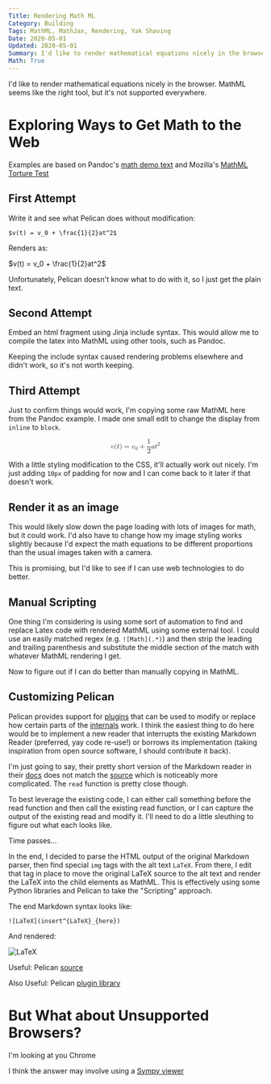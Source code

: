 ```yaml
---
Title: Rendering Math ML
Category: Building
Tags: MathML, MathJax, Rendering, Yak Shaving
Date: 2020-05-01
Updated: 2020-05-01
Summary: I'd like to render mathematical equations nicely in the browser. MathML seems like the right tool, but it's not supported everywhere.
Math: True
---
```


I'd like to render mathematical equations nicely in the browser. MathML
seems like the right tool, but it's not supported everywhere.

# Exploring Ways to Get Math to the Web

Examples are based on Pandoc's [math demo
text](https://pandoc.org/demo/math.text) and Mozilla's [MathML Torture
Test](https://mdn.mozillademos.org/en-US/docs/Mozilla/MathML_Project/MathML_Torture_Test$samples/MathML_Torture_Test)

<!-- TODO! Check on the licensing for the two example pages. -->

## First Attempt

Write it and see what Pelican does without modification:

`$v(t) = v_0 + \frac{1}{2}at^2$`

Renders as:

$v(t) = v_0 + \frac{1}{2}at^2$

Unfortunately, Pelican doesn't know what to do with it, so I just get the plain
text.

## Second Attempt

Embed an html fragment using Jinja include syntax. This would allow me to
compile the latex into MathML using other tools, such as Pandoc.

Keeping the include syntax caused rendering problems elsewhere and didn't work,
so it's not worth keeping.

## Third Attempt

Just to confirm things would work, I'm copying some raw MathML here from the
Pandoc example. I made one small edit to change the display from `inline` to
`block`.

<math display="block" xmlns="http://www.w3.org/1998/Math/MathML"><semantics><mrow><mi>v</mi><mo stretchy="false" form="prefix">(</mo><mi>t</mi><mo stretchy="false" form="postfix">)</mo><mo>=</mo><msub><mi>v</mi><mn>0</mn></msub><mo>+</mo><mfrac><mn>1</mn><mn>2</mn></mfrac><mi>a</mi><msup><mi>t</mi><mn>2</mn></msup></mrow><annotation encoding="application/x-tex">v(t) = v_0 + \frac{1}{2}at^2</annotation></semantics></math>

With a little styling modification to the CSS, it'll actually work out nicely.
I'm just adding `10px` of padding for now and I can come back to it later if
that doesn't work.

## Render it as an image

This would likely slow down the page loading with lots of images for math, but
it could work. I'd also have to change how my image styling works slightly
because I'd expect the math equations to be different proportions than the usual
images taken with a camera.

This is promising, but I'd like to see if I can use web technologies to do
better.

## Manual Scripting

One thing I'm considering is using some sort of automation to find and replace
Latex code with rendered MathML using some external tool. I could use an easily
matched regex (e.g. `![Math](.*)`) and then strip the leading and trailing
parenthesis and substitute the middle section of the match with whatever MathML
rendering I get.

Now to figure out if I can do better than manually copying in MathML.

## Customizing Pelican

Pelican provides support for
[plugins](https://docs.getpelican.com/en/4.0.1/plugins.html) that can be used to
modify or replace how certain parts of the
[internals](https://docs.getpelican.com/en/4.0.1/internals.html) work. I think
the easiest thing to do here would be to implement a new reader that interrupts
the existing Markdown Reader (preferred, yay code re-use!) or borrows its 
implementation (taking inspiration from open source software, I should 
contribute it back).

I'm just going to say, their pretty short version of the Markdown reader in
their
[docs](https://docs.getpelican.com/en/4.0.1/internals.html#how-to-implement-a-new-reader)
does not match the
[source](https://github.com/getpelican/pelican/blob/e87717d27c8689ae288d1ab244648f38d20e3ddf/pelican/readers.py#L281-L343)
which is noticeably more complicated. The `read` function is pretty close
though.

To best leverage the existing code, I can either call something before the read
function and then call the existing read function, or I can capture the output
of the existing read and modify it. I'll need to do a little sleuthing to figure
out what each looks like.

Time passes...

In the end, I decided to parse the HTML output of the original Markdown parser,
then find special `img` tags with the alt text `LaTeX`. From there, I edit that
tag in place to move the original LaTeX source to the alt text and render the
LaTeX into the child elements as MathML. This is effectively using some Python
libraries and Pelican to take the "Scripting" approach.

The end Markdown syntax looks like:

`![LaTeX](insert^{LaTeX}_{here})`

And rendered:

![LaTeX](insert^{LaTeX}_{here})

Useful: Pelican [source](https://github.com/getpelican/pelican)

Also Useful: Pelican [plugin library](https://github.com/getpelican/pelican-plugins)

# But What about Unsupported Browsers?

I'm looking at you Chrome

I think the answer may involve using a [Sympy
viewer](https://stackoverflow.com/questions/1381741/converting-latex-code-to-images-or-other-displayble-format-with-python)

